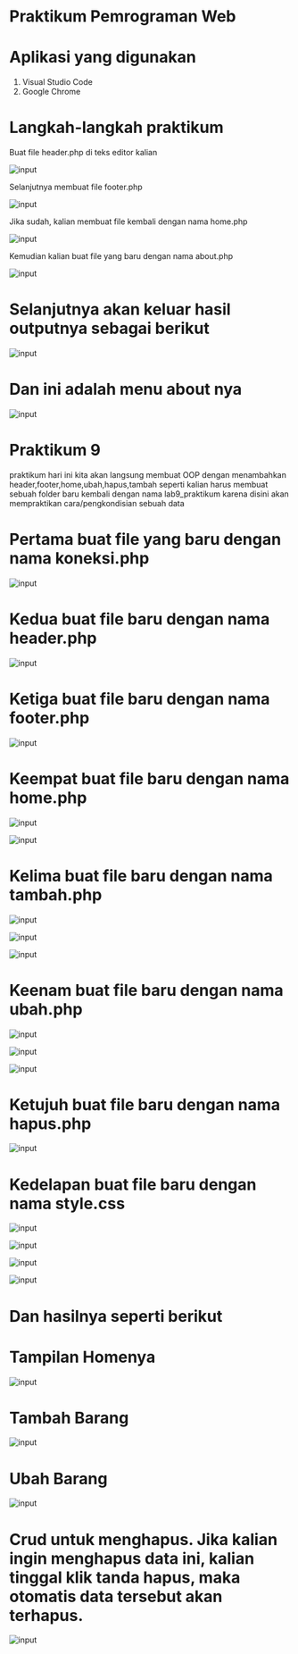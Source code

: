 # Praktikum Pemrograman Web

# Aplikasi yang digunakan
1. Visual Studio Code
2. Google Chrome

# Langkah-langkah praktikum

Buat file header.php di teks editor kalian





![input](https://github.com/ikmalriyan21/lab9modul_OOPweb/blob/fdabfc7827932bd4e554cb12145e446c47412b1b/gambar/codingan%20header%201.png)

Selanjutnya membuat file footer.php 





![input](https://github.com/ikmalriyan21/lab9modul_OOPweb/blob/0395448b4fefe4dc11a3bd094183bde312e2ac66/gambar/codingan%20footer%201.png)

Jika sudah, kalian membuat file kembali dengan nama home.php





![input](https://github.com/ikmalriyan21/lab9modul_OOPweb/blob/8474e54b761e67096c470111f6cce6022d563049/gambar/codingan%20home%201.png)

Kemudian kalian buat file yang baru dengan nama about.php





![input](https://github.com/ikmalriyan21/lab9modul_OOPweb/blob/4870a0bf46f7fb1f69173b54a5aefe02984096f3/gambar/codingan%20about.png)

# Selanjutnya akan keluar hasil outputnya sebagai berikut





![input](https://github.com/ikmalriyan21/lab9modul_OOPweb/blob/91d3435f01cfe6ccd9a39b57625073d638452fea/gambar/output%20modularisasi.png)

# Dan ini adalah menu about nya





![input](https://github.com/ikmalriyan21/lab9modul_OOPweb/blob/e4f43e454cad9bba20c052f3ccc5a35a9720bb75/gambar/output%20modularisasi%20about.png)

# Praktikum 9

praktikum hari ini kita akan langsung membuat OOP dengan menambahkan header,footer,home,ubah,hapus,tambah seperti kalian harus membuat sebuah folder baru kembali dengan nama lab9_praktikum karena disini akan mempraktikan cara/pengkondisian sebuah data

# Pertama buat file yang baru dengan nama koneksi.php





![input](https://github.com/ikmalriyan21/lab9modul_OOPweb/blob/3ad2a0d3240ee5b5923ceadc0ebf3d8daf43406c/lab9_praktikum/SS%20project/codingan%20koneksi.png)

# Kedua buat file baru dengan nama header.php 





![input](https://github.com/ikmalriyan21/lab9modul_OOPweb/blob/c0f9b1a2ed02dc0e08d09b67a929dc9e2deffd69/lab9_praktikum/SS%20project/codingan%20header%202.png)

# Ketiga buat file baru dengan nama footer.php





![input](https://github.com/ikmalriyan21/lab9modul_OOPweb/blob/2282463a009772cfb948ffa34a97e897d2eb686f/lab9_praktikum/SS%20project/codingan%20footer%202.png)

# Keempat buat file baru dengan nama home.php





![input](https://github.com/ikmalriyan21/lab9modul_OOPweb/blob/f83db2514ed3554c93f37f0337c9ab1fb8e009fe/lab9_praktikum/SS%20project/codingan%20home.png)





![input](https://github.com/ikmalriyan21/lab9modul_OOPweb/blob/bbe6b162714f247ef9a3dbf27cd1b5bd2cc37721/lab9_praktikum/SS%20project/codingan%20home%202.png)

# Kelima buat file baru dengan nama tambah.php





![input](https://github.com/ikmalriyan21/lab9modul_OOPweb/blob/3037db5fa1b73eea67bfba286ef992b55db16ccb/lab9_praktikum/SS%20project/codingan%20tambah%201.png)





![input](https://github.com/ikmalriyan21/lab9modul_OOPweb/blob/7bc0f111d720efb776a010707eea3d337639f202/lab9_praktikum/SS%20project/codingan%20tambah%202.png)





![input](https://github.com/ikmalriyan21/lab9modul_OOPweb/blob/02ed6f79e99624d402ca41168e2c5a4e57141eca/lab9_praktikum/SS%20project/codingan%20tambah%203.png)

# Keenam buat file baru dengan nama ubah.php





![input](https://github.com/ikmalriyan21/lab9modul_OOPweb/blob/02b44e0033ab0642bbdd5795a184dffb1b70c20d/lab9_praktikum/SS%20project/codingan%20ubah%201.png)





![input](https://github.com/ikmalriyan21/lab9modul_OOPweb/blob/ad934773a83150b84fe7edf78c2fee2308585fed/lab9_praktikum/SS%20project/codingan%20ubah%202.png)





![input](https://github.com/ikmalriyan21/lab9modul_OOPweb/blob/d60b30ebe803977f1fa7370e4e4d31478b68393e/lab9_praktikum/SS%20project/codingan%20ubah%203.png)

# Ketujuh buat file baru dengan nama hapus.php





![input](https://github.com/ikmalriyan21/lab9modul_OOPweb/blob/9dc0166efb0b49b26194dc8e60b05ff6590ae4d3/lab9_praktikum/SS%20project/codingan%20hapus.png)

# Kedelapan buat file baru dengan nama style.css





![input](https://github.com/ikmalriyan21/lab9modul_OOPweb/blob/5bcc5df818be5c12475f8f85370213b38dac706a/lab9_praktikum/SS%20project/codingan%20style.css%201.png)





![input](https://github.com/ikmalriyan21/lab9modul_OOPweb/blob/9f9d07933edc4f027eeeabf9a72ccb6a360953cd/lab9_praktikum/SS%20project/codingan%20style.css%202.png)





![input](https://github.com/ikmalriyan21/lab9modul_OOPweb/blob/e63690c701120223b4a62f531f2f2757b9bad627/lab9_praktikum/SS%20project/codingan%20style.css%203.png)





![input](https://github.com/ikmalriyan21/lab9modul_OOPweb/blob/5ebe7eb2db9ebb59ede5c5194833c81802ae6fd1/lab9_praktikum/SS%20project/codingan%20style.css%204.png)

# Dan hasilnya seperti berikut

# Tampilan Homenya





![input](https://github.com/ikmalriyan21/lab9modul_OOPweb/blob/e5c7feee0683a6985ceb909b8a81665d9ef094d7/gambar/output%20database.png)

# Tambah Barang





![input](https://github.com/ikmalriyan21/lab9modul_OOPweb/blob/c287e40b44eaabd254b5f54a4c4f20e8b6505728/gambar/output%20tambah%20barang.png)

# Ubah Barang





![input](https://github.com/ikmalriyan21/lab9modul_OOPweb/blob/c239ef9c0c628004233f09c387166ba24b5dc38a/gambar/output%20ubah%20barang.png)

# Crud untuk menghapus. Jika kalian ingin menghapus data ini, kalian tinggal klik tanda hapus, maka otomatis data tersebut akan terhapus.





![input](https://github.com/ikmalriyan21/lab9modul_OOPweb/blob/5297c9191e2d724914be1b543d9182ba83b53bb8/gambar/output%20untuk%20menghapus%20barang.png)
